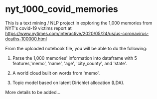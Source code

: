 # nyt_1000_covid_memories

This is a text mining / NLP project in exploring the 1,000 memories from NYT's covid-19 victims report at
https://www.nytimes.com/interactive/2020/05/24/us/us-coronavirus-deaths-100000.html


From the uploaded notebook file, you will be able to do the following:

1) Parse the 1,000 memories' information into dataframe with 5 features,'memo', 'name', 'age', 'city_county', and 'state'.

2) A world cloud built on words from 'memo'.

3) Topic model based on latent Dirichlet allocation (LDA).

More details to be added...
